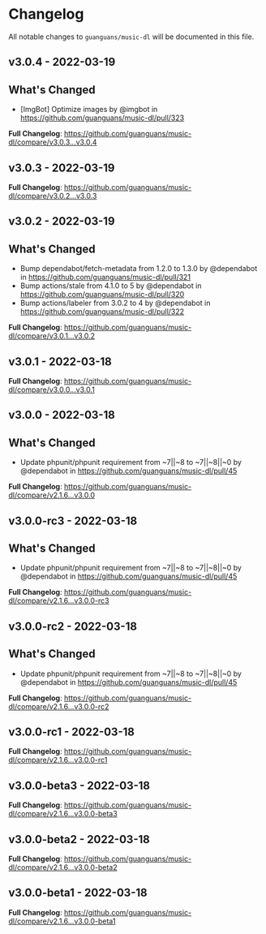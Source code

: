 # Changelog

All notable changes to `guanguans/music-dl` will be documented in this file.

## v3.0.4 - 2022-03-19

## What's Changed

- [ImgBot] Optimize images by @imgbot in https://github.com/guanguans/music-dl/pull/323

**Full Changelog**: https://github.com/guanguans/music-dl/compare/v3.0.3...v3.0.4

## v3.0.3 - 2022-03-19

**Full Changelog**: https://github.com/guanguans/music-dl/compare/v3.0.2...v3.0.3

## v3.0.2 - 2022-03-19

## What's Changed

- Bump dependabot/fetch-metadata from 1.2.0 to 1.3.0 by @dependabot in https://github.com/guanguans/music-dl/pull/321
- Bump actions/stale from 4.1.0 to 5 by @dependabot in https://github.com/guanguans/music-dl/pull/320
- Bump actions/labeler from 3.0.2 to 4 by @dependabot in https://github.com/guanguans/music-dl/pull/322

**Full Changelog**: https://github.com/guanguans/music-dl/compare/v3.0.1...v3.0.2

## v3.0.1 - 2022-03-18

**Full Changelog**: https://github.com/guanguans/music-dl/compare/v3.0.0...v3.0.1

## v3.0.0 - 2022-03-18

## What's Changed

- Update phpunit/phpunit requirement from ~7||~8 to ~7||~8||~0 by @dependabot in https://github.com/guanguans/music-dl/pull/45

**Full Changelog**: https://github.com/guanguans/music-dl/compare/v2.1.6...v3.0.0

## v3.0.0-rc3 - 2022-03-18

## What's Changed

- Update phpunit/phpunit requirement from ~7||~8 to ~7||~8||~0 by @dependabot in https://github.com/guanguans/music-dl/pull/45

**Full Changelog**: https://github.com/guanguans/music-dl/compare/v2.1.6...v3.0.0-rc3

## v3.0.0-rc2 - 2022-03-18

## What's Changed

- Update phpunit/phpunit requirement from ~7||~8 to ~7||~8||~0 by @dependabot in https://github.com/guanguans/music-dl/pull/45

**Full Changelog**: https://github.com/guanguans/music-dl/compare/v2.1.6...v3.0.0-rc2

## v3.0.0-rc1 - 2022-03-18

**Full Changelog**: https://github.com/guanguans/music-dl/compare/v2.1.6...v3.0.0-rc1

## v3.0.0-beta3 - 2022-03-18

**Full Changelog**: https://github.com/guanguans/music-dl/compare/v2.1.6...v3.0.0-beta3

## v3.0.0-beta2 - 2022-03-18

**Full Changelog**: https://github.com/guanguans/music-dl/compare/v2.1.6...v3.0.0-beta2

## v3.0.0-beta1 - 2022-03-18

**Full Changelog**: https://github.com/guanguans/music-dl/compare/v2.1.6...v3.0.0-beta1
